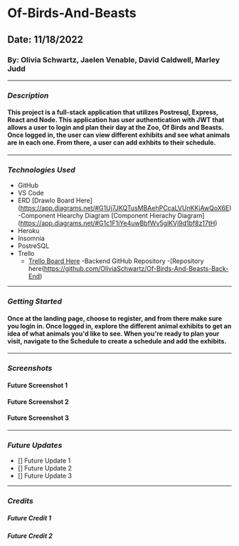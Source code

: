 # Of-Birds-And-Beasts

## Date: 11/18/2022

### By: Olivia Schwartz, Jaelen Venable, David Caldwell, Marley Judd

---

### **_Description_**

#### This project is a full-stack application that utilizes Postresql, Express, React and Node. This application has user authentication with JWT that allows a user to login and plan their day at the Zoo, Of Birds and Beasts. Once logged in, the user can view different exhibits and see what animals are in each one. From there, a user can add exhbits to their schedule. 
---

### **_Technologies Used_**

- GitHub
- VS Code
- ERD [DrawIo Board Here] (https://app.diagrams.net/#G1Uj7JKQTusMBAehPCcaLVUnKKjAwQoX6E)
-Component Hiearchy Diagram [Component Hierachy Diagram] (https://app.diagrams.net/#G1c1F1iYe4uwBbfWv5glKVj9d1bf8z17tH)
- Heroku 
- Insomnia
- PostreSQL
- Trello
  - [Trello Board Here](https://trello.com/b/fQVpFC3c/u3project)
-Backend GitHub Repository
  -[Repository here(https://github.com/OliviaSchwartz/Of-Birds-And-Beasts-Back-End)
---

### **_Getting Started_**

#### Once at the landing page, choose to register, and from there make sure you login in. Once logged in, explore the different animal exhibits to get an idea of what animals you'd like to see. When you're ready to plan your visit, navigate to the Schedule to create a schedule and add the exhibits. 
---

### **_Screenshots_**

#### Future Screenshot 1


#### Future Screenshot 2


#### Future Screenshot 3


---

### **_Future Updates_**

- [] Future Update 1
- [] Future Update 2
- [] Future Update 3

---

### **_Credits_**

##### Future Credit 1
##### Future Credit 2
